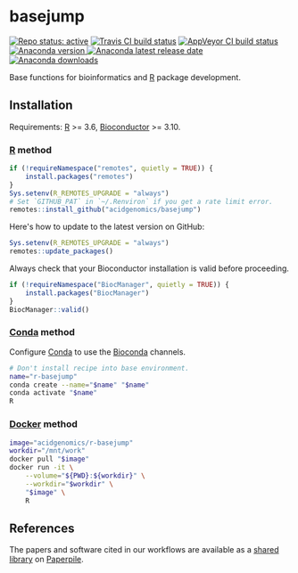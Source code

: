 # basejump

[![Repo status: active](https://www.repostatus.org/badges/latest/active.svg)](https://www.repostatus.org/#active)
[![Travis CI build status](https://travis-ci.com/acidgenomics/basejump.svg?branch=master)](https://travis-ci.com/acidgenomics/basejump)
[![AppVeyor CI build status](https://ci.appveyor.com/api/projects/status/007vq15089ukn6ej/branch/master?svg=true)](https://ci.appveyor.com/project/mjsteinbaugh/basejump/branch/master)
[![Anaconda version](https://anaconda.org/bioconda/r-basejump/badges/version.svg) ![Anaconda latest release date](https://anaconda.org/bioconda/r-basejump/badges/latest_release_date.svg) ![Anaconda downloads](https://anaconda.org/bioconda/r-basejump/badges/downloads.svg)](https://anaconda.org/bioconda/r-basejump)

Base functions for bioinformatics and [R][] package development.

## Installation

Requirements: [R][] >= 3.6, [Bioconductor][] >= 3.10.

### [R][] method

```r
if (!requireNamespace("remotes", quietly = TRUE)) {
    install.packages("remotes")
}
Sys.setenv(R_REMOTES_UPGRADE = "always")
# Set `GITHUB_PAT` in `~/.Renviron` if you get a rate limit error.
remotes::install_github("acidgenomics/basejump")
```

Here's how to update to the latest version on GitHub:

```r
Sys.setenv(R_REMOTES_UPGRADE = "always")
remotes::update_packages()
```

Always check that your Bioconductor installation is valid before proceeding.

```r
if (!requireNamespace("BiocManager", quietly = TRUE)) {
    install.packages("BiocManager")
}
BiocManager::valid()
```

### [Conda][] method

Configure [Conda][] to use the [Bioconda][] channels.

```sh
# Don't install recipe into base environment.
name="r-basejump"
conda create --name="$name" "$name"
conda activate "$name"
R
```

### [Docker][] method

```sh
image="acidgenomics/r-basejump"
workdir="/mnt/work"
docker pull "$image"
docker run -it \
    --volume="${PWD}:${workdir}" \
    --workdir="$workdir" \
    "$image" \
    R
```

## References

The papers and software cited in our workflows are available as a [shared library](https://paperpile.com/shared/agxufd) on [Paperpile][].

[biocmanager]: https://cran.r-project.org/package=BiocManager
[bioconda]: https://bioconda.github.io/
[bioconductor]: https://bioconductor.org/
[conda]: https://conda.io/
[docker]: https://www.docker.com/
[paperpile]: https://paperpile.com/
[r]: https://www.r-project.org/
